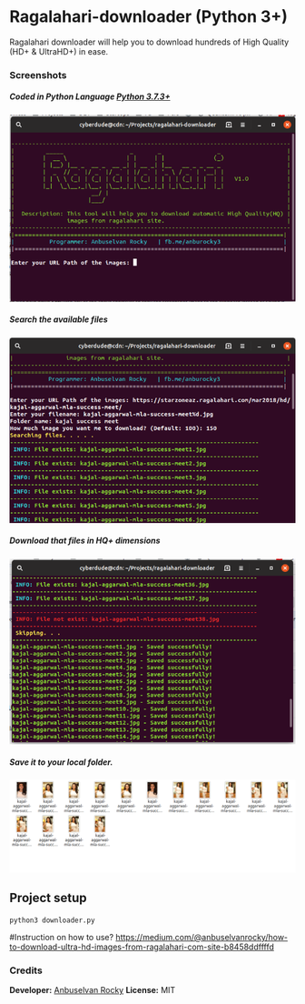 # Ragalahari-downloader (Python 3+)
Ragalahari downloader will help you to download hundreds of High Quality (HD+ &amp; UltraHD+) in ease.

### Screenshots

##### Coded in Python Language [Python 3.7.3+](www.python.org)

![Homepage](/screenshots/1.png?raw=true "Ragalahari downloader homepage")

##### Search the available files

![Searching files](/screenshots/2.png?raw=true "Searching files")

##### Download that files in HQ+ dimensions

![Download that files](/screenshots/3.png?raw=true "Download that files")

##### Save it to your local folder.

![Downloaded to local folder](/screenshots/4.png?raw=true "Downloaded to local folder")

## Project setup

```
python3 downloader.py
```

#Instruction on how to use?
https://medium.com/@anbuselvanrocky/how-to-download-ultra-hd-images-from-ragalahari-com-site-b8458ddffffd

### Credits

**Developer:** [Anbuselvan Rocky](https://fb.me/anburocky3)
**License:** MIT
